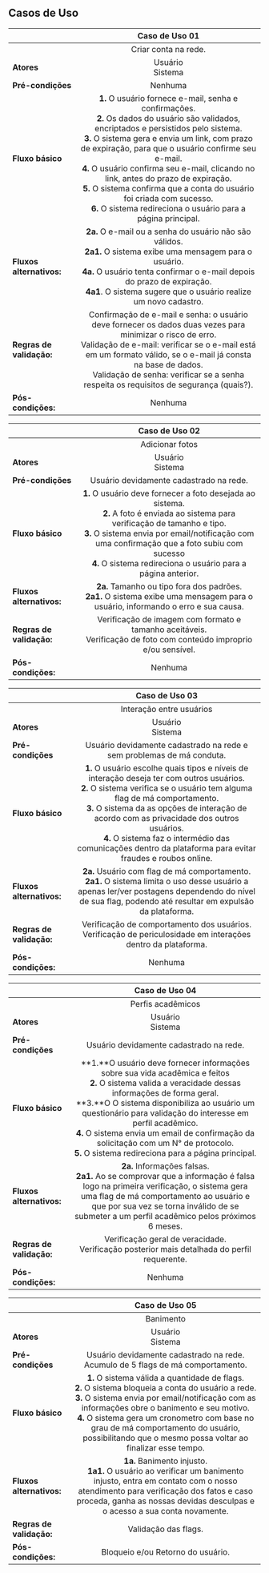 ﻿## Casos de Uso
|| Caso de Uso 01 |
|------------------|:-----------------------:|
|            |  Criar conta na rede. | |
| **Atores**       | Usuário <br/> Sistema | 
| **Pré-condições**| Nenhuma             | 
| **Fluxo básico** | **1.**  O usuário fornece e-mail, senha e confirmações.<br/> **2.**  Os dados do usuário são validados, encriptados e persistidos pelo sistema.<br/>**3.**  O sistema gera e envia um link, com prazo de expiração, para que o usuário confirme seu e-mail.<br/>**4.**  O usuário confirma seu e-mail, clicando no link, antes do prazo de expiração.<br/>**5.**  O sistema confirma que a conta do usuário foi criada com sucesso.<br/>  **6.** O sistema redireciona o usuário para a página principal.|
|**Fluxos alternativos:** | **2a.** O e-mail ou a senha do usuário não são válidos. <br/> **2a1.** O sistema exibe uma mensagem para o usuário.<br/>**4a.** O usuário tenta confirmar o e-mail depois do prazo de expiração.<br/>**4a1**. O sistema sugere que o usuário realize um novo cadastro.|
| **Regras de validação:** |Confirmação de e-mail e senha: o usuário deve fornecer os dados duas vezes para minimizar o risco de erro.<br/>Validação de e-mail: verificar se o e-mail está em um formato válido, se o e-mail já consta na base de dados.<br/>Validação de senha: verificar se a senha respeita os requisitos de segurança (quais?).|
|**Pós-condições:**|   Nenhuma|

|| Caso de Uso 02 |
|------------------|:-----------------------:|
|            |  Adicionar fotos | |
| **Atores**       | Usuário <br/> Sistema | 
| **Pré-condições**| Usuário devidamente cadastrado na rede.             | 
| **Fluxo básico** | **1.** O usuário deve fornecer a foto desejada ao sistema.<br/> **2.**  A foto é enviada ao sistema para verificação de tamanho e tipo.<br/>**3.**  O sistema envia por email/notificação com uma confirmação que a foto subiu com sucesso<br/>**4.** O sistema redireciona o usuário para a página anterior.|
|**Fluxos alternativos:** | **2a.** Tamanho ou tipo fora dos padrões. <br/> **2a1.** O sistema exibe uma mensagem para o usuário, informando o erro e sua causa.|
| **Regras de validação:** |Verificação de imagem com formato e tamanho aceitáveis.<br/> Verificação de foto com conteúdo improprio e/ou sensível.|
|**Pós-condições:**|   Nenhuma|

|| Caso de Uso 03 |
|------------------|:-----------------------:|
|            |  Interação entre usuários | |
| **Atores**       | Usuário <br/> Sistema | 
| **Pré-condições**| Usuário devidamente cadastrado na rede e sem problemas de má conduta.             | 
| **Fluxo básico** | **1.** O usuário escolhe quais tipos e níveis de interação deseja ter com outros usuários.<br/> **2.** O sistema verifica se o usuário tem alguma flag de má comportamento.<br/>**3.** O sistema da as opções de interação de acordo com as privacidade dos outros usuários.<br/>**4.** O sistema faz o intermédio das comunicações dentro da plataforma para evitar fraudes e roubos online.|
|**Fluxos alternativos:** | **2a.** Usuário com flag de má comportamento. <br/> **2a1.** O sistema limita o uso desse usuário a apenas ler/ver postagens dependendo do nível de sua flag, podendo até resultar em expulsão da plataforma.|
| **Regras de validação:** |Verificação de comportamento dos usuários.<br/> Verificação de periculosidade em interações dentro da plataforma.|
|**Pós-condições:**|   Nenhuma|

|| Caso de Uso 04 |
|------------------|:-----------------------:|
|            |  Perfis acadêmicos | 
| **Atores**       | Usuário <br/> Sistema | 
| **Pré-condições**| Usuário devidamente cadastrado na rede.             | 
| **Fluxo básico** | **1.**O usuário deve fornecer informações sobre sua vida acadêmica e feitos<br/> **2.** O sistema valida a veracidade dessas informações de forma geral.<br/>**3.**O O sistema disponibiliza ao usuário um questionário para validação do interesse em perfil acadêmico.<br/>**4.** O sistema envia um email de confirmação da solicitação com um N° de protocolo.<br/>**5.** O sistema redireciona para a página principal.|
|**Fluxos alternativos:** | **2a.** Informações falsas. <br/> **2a1.** Ao se comprovar que a informação é falsa logo na primeira verificação, o sistema gera uma flag de má comportamento ao usuário e que por sua vez se torna inválido de se submeter a um perfil acadêmico pelos próximos 6 meses.|
| **Regras de validação:** |Verificação geral de veracidade.<br/> Verificação posterior mais detalhada do perfil requerente.|
|**Pós-condições:**|   Nenhuma|

|| Caso de Uso 05 |
|------------------|:-----------------------:|
|            |  Banimento | |
| **Atores**       | Usuário <br/> Sistema | 
| **Pré-condições**| Usuário devidamente cadastrado na rede.<br/> Acumulo de 5 flags de má comportamento.             | 
| **Fluxo básico** | **1.** O sistema válida a quantidade de flags.<br/> **2.**  O sistema bloqueia a conta do usuário a rede.<br/>**3.**  O sistema envia por email/notificação com as informações obre o banimento e seu motivo.<br/>**4.** O sistema gera um cronometro com base no grau de má comportamento do usuário, possibilitando que o mesmo possa voltar ao finalizar esse tempo.|
|**Fluxos alternativos:** | **1a.** Banimento injusto. <br/> **1a1.** O usuário ao verificar um banimento injusto, entra em contato com o nosso atendimento para verificação dos fatos e caso proceda, ganha as nossas devidas desculpas e o acesso a sua conta novamente.|
| **Regras de validação:** |Validação das flags.|
|**Pós-condições:**|   Bloqueio e/ou Retorno do usuário.|


